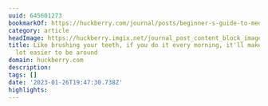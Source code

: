 ```yaml
---
uuid: 645601273
bookmarkOf: https://huckberry.com/journal/posts/beginner-s-guide-to-meditation
category: article
headImage: https://huckberry.imgix.net/journal_post_content_block_images/000/002/549/images/original/wellness_meditation_desktop.jpg
title: Like brushing your teeth, if you do it every morning, it'll make you a whole
  lot easier to be around
domain: huckberry.com
description:
tags: []
date: '2023-01-26T19:47:30.738Z'
highlights:
---
```




